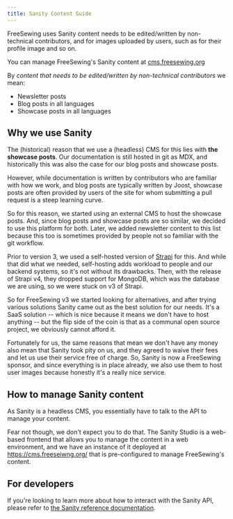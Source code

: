 ```yaml
---
title: Sanity Content Guide
---
```


FreeSewing uses Sanity content needs to be edited/written by non-technical contributors,
and for images uploaded by users, such as for their profile image and so on.

<Tldr>

You can manage FreeSewing's Sanity content at
[cms.freesewing.org](https://cms.freesewing.org/) 
</Tldr>

By *content that needs to be edited/written by non-technical contributors* we mean:

- Newsletter posts
- Blog posts in all languages
- Showcase posts in all languages

## Why we use Sanity

The (historical) reason that we use a (headless) CMS for this lies with **the
showcase posts**.  Our documentation is still hosted in git as MDX, and
historically this was also the case for our blog posts and showcase posts.

However, while documentation is written by contributors who are familiar with
how we work, and blog posts are typically written by Joost, showcase posts are
often provided by users of the site for whom submitting a pull request is a
steep learning curve.

So for this reason, we started using an external CMS to host the showcase
posts.  And, since blog posts and showcase posts are so similar, we decided to
use this platform for both.  Later, we added newsletter content to this list
because this too is sometimes provided by people not so familiar with the git
workflow.

Prior to version 3, we used a self-hosted version of
[Strapi](https://strapi.io/) for this.  And while that did what we needed,
self-hosting adds workload to people and our backend systems, so it's not
without its drawbacks.  Then, with the release of Strapi v4, they dropped
support for MongoDB, which was the database we are using, so we were stuck on
v3 of Strapi.

So for FreeSewing v3 we started looking for alternatives, and after trying
various solutions Sanity came out as the best solution for our needs.  It's a
SaaS solution -- which is nice because it means we don't have to host anything
-- but the flip side of the coin is that as a communal open source project, we
obviously cannot afford it.

Fortunately for us, the same reasons that mean we don't have any money also
mean that Sanity took pity on us, and they agreed to waive their fees and let
us use their service free of charge.  So, Sanity is now a FreeSewing sponsor,
and since everything is in place already, we also use them to host user images
because honestly it's a really nice service.

## How to manage Sanity content

As Sanity is a headless CMS, you essentially have to talk to the API to manage
your content.
 
Fear not though, we don't expect you to do that. The Sanity Studio is a
web-based frontend that allows you to manage the content in a web environment,
and we have an instance of it deployed at https://cms.freeseiwng.org/ that is
pre-configured to manage FreeSewing's content.

## For developers

If you're looking to learn more about how to interact with the Sanity API,
please refer to [the Sanity reference documentation](/reference/sites/sanity).

